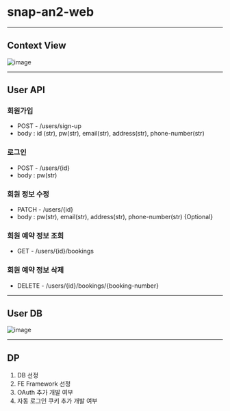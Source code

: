 # snap-an2-web

---

## Context View 
![image](https://github.com/meet-and-snap/snap-an2-web/assets/50311545/955b1816-d449-4532-a6aa-846cfaaf859b)

---

## User API

### 회원가입
- POST - /users/sign-up
- body : id (str), pw(str), email(str), address(str), phone-number(str)
### 로그인 
- POST - /users/{id}
- body : pw(str)
### 회원 정보 수정
- PATCH - /users/{id}
- body : pw(str), email(str), address(str), phone-number(str) {Optional}
### 회원 예약 정보 조회
- GET - /users/{id}/bookings
### 회원 예약 정보 삭제
- DELETE - /users/{id}/bookings/{booking-number}

---

## User DB

![image](https://github.com/meet-and-snap/snap-an2-web/assets/50311545/5f482b6f-ca63-4724-aeb5-f142a34d8aa5)

---

## DP

1. DB 선정
2. FE Framework 선정
3. OAuth 추가 개발 여부
4. 자동 로그인 쿠키 추가 개발 여부
